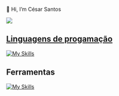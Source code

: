 👋 Hi, I’m César Santos 



<div>
  <a href="https://github.com/csarsantos96">
   <img heigth="180em" src="https://github-readme-stats.vercel.app/api/top-langs/?username=csarsantos96&layout=compact"> 
</div>



<div>
<h2> Linguagens de progamação</h2> 
  
  [![My Skills](https://skillicons.dev/icons?i=java,spring,c,python&theme=light)](https://skillicons.dev)
</div>

<div>
  <h2>Ferramentas</h2>

  
  
   [![My Skills](https://skillicons.dev/icons?i=aws,clion,androidstudio,docker,git,github,ableton,idea,postgres,postman,powershell,pycharm,vscode&perline=5)](https://skillicons.dev)
</div>


<!---
csarsantos96/csarsantos96 is a ✨ special ✨ repository because its `README.md` (this file) appears on your GitHub profile.
You can click the Preview link to take a look at your changes.
--->

